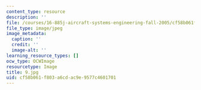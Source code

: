 ```yaml
---
content_type: resource
description: ''
file: /courses/16-885j-aircraft-systems-engineering-fall-2005/cf58b061f803a6cdac9e9577c4601701_9.jpg
file_type: image/jpeg
image_metadata:
  caption: ''
  credit: ''
  image-alt: ''
learning_resource_types: []
ocw_type: OCWImage
resourcetype: Image
title: 9.jpg
uid: cf58b061-f803-a6cd-ac9e-9577c4601701
---
```


